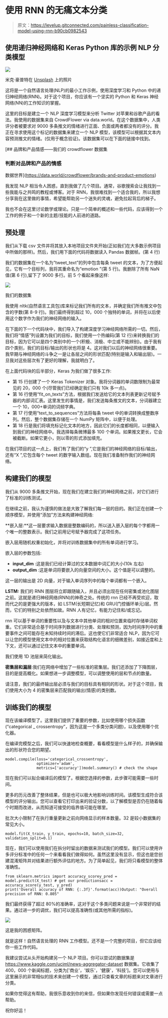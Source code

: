 # 使用 RNN 的无痛文本分类

> 原文：<https://levelup.gitconnected.com/painless-classification-model-using-rnn-b90cb0982543>

## 使用递归神经网络和 Keras Python 库的示例 NLP 分类模型

![](img/b2b24b8636945358241c78d7aa6c18c8.png)

米克·豪普特在 [Unsplash](https://unsplash.com?utm_source=medium&utm_medium=referral) 上的照片

这将是一个自然语言处理(NLP)的最小工作示例，使用深度学习和 Python 中的递归神经网络(RNN)。对于这个项目，你应该有一个坚实的 Python 和 Keras 神经网络(NN)的工作知识的掌握。

这里的目标是建立一个 NLP 深度学习模型来分析 Twitter 对苹果和谷歌产品的看法。我使用的数据集来自 CrowdFlower via data.world。在这个数据集中，人类评分者被要求对 9000 多条推文的情绪进行正面、负面或两者都没有的评分。我正在寻求使用这个标记的数据集来建立一个 NLP 模型，该模型可以根据其文本内容预测推文的情绪。(仅用于概念验证)。该数据集可以在下面的链接中找到。

[](https://data.world/crowdflower/brands-and-product-emotions) [## 品牌和产品情感——我们的 crowdflower 数据集

### 判断对品牌和产品的情感

数据世界](https://data.world/crowdflower/brands-and-product-emotions) 

我发现 NLP 相当令人困惑，直到我做了几个项目。通常，谷歌搜索会让我找到一些我能与之共鸣的教程或博客。对于 RNN，我很难找到一个适合我的，所以我想分享我在这里做的事情，希望能帮助另一个迷失的灵魂，避免拉起背后的梯子。

我也不会在这里讨论数学或理论。只是一个简单的概述和一些代码，应该得到一个工作的例子和一个新的主题/技能的人前进的道路。

## 预处理

我们从下载 csv 文件并将其放入本地项目文件夹开始(正如我们在大多数示例项目中所做的那样)。然后，我们用下面的代码将数据读入 Pandas 数据帧。(第 4 行)

我们的数据集在一个名为“tweet_text”的列中包含每条 tweet 的文本，为了方便起见，它有一个目标列，我将其重命名为“emotion ”(第 5 行)。我删除了所有 NaN 值(第 6 行),留下了 9000 多行。前 5 个看起来像这样:

![](img/bd4cb32b152c90a35c8e02b6aa5c8dbf.png)

我们的数据集

我使用 nltk(自然语言工具包)库来标记我们所有的文本，并确定我们所有推文中包含的字数(第 8-9 行)。我们最终得到超过 10，000 个独特的单词，并将在以后使用这个数字作为我们的神经网络的输入。

在下面的下一个代码块中，我们导入了构建深度学习神经网络所需的一切。然后，我们将“情感”列设置为我们的目标，我们使用一个热编码(第 12 行)来转换我们的目标，因为它可以是四个类别中的一个(积极、消极、中立或不能辨别)。由于我有四个类别，我们的目标/输出的形状也将是 4。这对我们以后的神经网络很重要。我早期与神经网络的斗争之一是让各层之间的形状匹配(特别是输入和输出层)。一旦我对这些层次有了更好的理解，我就明白了。

在上面代码块的后半部分，Keras 为我们做了很多工作:

*   第 15 行创建了一个 Keras Tokenizer 对象。我将分词器的单词数限制为最常见的 20，000 个(尽管我们已经确定我们只有 10k 多一点)。
*   第 16 行使用“fit_on_texts”方法，根据我们发送给它的文本列表更新记号赋予器的内部词汇表。这里发生的事情是，我们发送每条推文的文本，分词器建立一个 10，000+单词的词频字典。
*   第 17 行使用“text_to_sequences”方法将每条 tweet 中的单词转换成整数序列。然后，整个数据集存储在一个 NumPy 矩阵中，以便于处理。
*   第 18 行是我们将填充标记化文本的地方，因此它们的长度都相同，以便输入到我们的神经网络中。我选择每条微博最多 100 个单词。如果推文更长，它会被截断。如果它更小，则以零的形式添加填充。

在我们项目的这一点上，我们有了我们的“y ”,它是我们的神经网络的目标/输出，还有“X ”,它包含每个 tweet 的数字输入数组。现在我们准备制作我们的神经网络。

## 构建我们的模型

我们从 9000 多条推文开始，现在我们在建立我们的神经网络之前，对它们进行了标准的训练测试。

在继续之前，我认为谨慎的做法是大致了解我们每一层的目的。我们正在创建一个顺序模型，并使用“添加”方法来构建神经网络:

**嵌入层:**这一层要求输入数据是整数编码的，所以送入嵌入层的每个字都用一个唯一的整数表示。我们之前用记号赋予器完成了这项任务。

嵌入层用随机权重初始化，并将对训练数据集中的所有单词进行学习。

嵌入层的参数包括:

*   **input_dim** :这是我们已经计算过的文本数据中词汇的大小(10k 左右)
*   **output_dim** :这是单词将要嵌入的向量空间的大小。这个值是可以调整的。

这一层的输出是 2D 向量，对于输入单词序列中的每个单词都有一个嵌入。

**LSTM:** 我们的 RNN 图层将立即跟随输入，并且必须出现在任何密集或池化图层之前。这就是递归神经网络(RNN)的神奇之处。传统的 rnn 已经不再受欢迎，取而代之的是更强大的版本，如 LSTM(长短期记忆)和 GRU(门控循环单元)层。然而，它们的特别之处依然如故。RNN 人有记忆，有能力记住和/或忘记。

rnn 可以基于单词的重要性以及与文本中其他单词的相对位置来临时存储单词权重。它们非常适合基于时间序列数据进行分类、处理和预测，因为时间序列中的重要事件之间可能存在未知持续时间的滞后。这也使它们非常适合 NLP，因为它可以让您的模型使用文本中的相对位置来获取结构化语言的细微差别，如接近度和上下文，还可以通过记住文本中的重要单词。

我们使用 1D 池层来简化输出。

**密集层和漏层**:我们在网络中增加了一些标准的密集层。我们还添加了下降图层，目的是提高概化。如果想进一步调整模型，可以调整使用的层和节点的数量。

请注意，我们的最终输出层必须与我们的目标具有相同的形状。对于这个项目，我们使用大小为 4 的密集层来匹配我的输出(情感)的类别数。

## 训练我们的模型

现在该编译模型了。这里我们提供了重要的参数，比如使用哪个损失函数(“categorical _ crossentropy”，因为这是一个多类分类问题)，以及使用哪个优化器。

在编译完模型之后，我们可以快速地检查概要，看看模型是什么样子的，并确保输出的形状符合您的期望。

```
model.compile(loss='categorical_crossentropy', 
              optimizer='adam', 
              metrics=['accuracy'])model.summary() # check the shape
```

现在我们可以拟合编译后的模型了。根据您选择的参数，此步骤可能需要一些时间。

更多的历元改善了整体结果，但是也可以极大地影响训练时间。该模型生成符合该模型的评分输出。您可以查看它打印出来的验证分数，以了解模型是否仍在随着每个时期而改进，从而知道可接受的临界值可能在哪里。

批次大小限制了在执行重量更新之前向网络显示的样本数量。32 是较小数据集的常见大小。

```
model.fit(X_train, y_train, epochs=10, batch_size=32, validation_split=0.1)
```

现在，我们可以使用我们在拆分时留出的数据来测试我们的模型。我们可以使用许多评分标准中的任何一个来看看我们做得如何。虽然这里没有显示，但这也是您创建混淆矩阵并对结果进行额外评估的地方。为了简单起见，我们将只看模型的整体准确性。

```
from sklearn.metrics import accuracy_scorey_pred = model.predict(X_test) # get our predictionsacc = accuracy_score(y_test, y_pred) 
print('Overall accuracy of RNN: {:.3f}'.format(acc))Output: "Overall precision of RNN: 0.805"
```

我们最终获得了超过 80%的准确率，这对于这个多类问题来说是一个非常好的结果。通过进一步的调优，我们可以提高准确性(或其他所需的指标)。

![](img/ef09eb8052e3e9c647de77e46dc46739.png)

这是我的困惑矩阵。

就是这样！自然语言处理的 RNN 工作模型。还不是一个完整的项目，但它应该给你一些工作代码。

我建议尝试从头开始构建另一个 NLP 项目。你可以尝试的数据集是 https://www.kaggle.com/uciml/news-aggregator-dataset 数据集。它收集了 400，000 个新闻标题，分类为['商业'，'娱乐'，'健康'，'科技']。您可以使用与这里展示的非常相似的技术来创建一个模型，通过只查看文章的标题来对文章进行分类。

如果你觉得这有帮助，我很乐意收到你的来信，但如果你发现任何错误或需要一点帮助。

祝你好运！